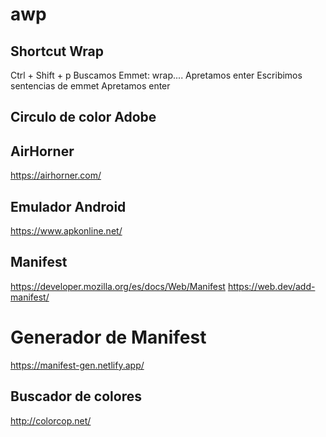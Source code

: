 # awp

## Shortcut Wrap

Ctrl + Shift + p
Buscamos Emmet: wrap....
Apretamos enter
Escribimos sentencias de emmet
Apretamos enter

## Circulo de color Adobe


## AirHorner
https://airhorner.com/

## Emulador Android
https://www.apkonline.net/

## Manifest 
https://developer.mozilla.org/es/docs/Web/Manifest
https://web.dev/add-manifest/

# Generador de Manifest
https://manifest-gen.netlify.app/

## Buscador de colores
http://colorcop.net/




